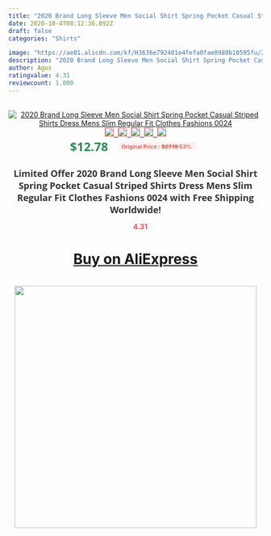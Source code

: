```yaml
---
title: "2020 Brand Long Sleeve Men Social Shirt Spring Pocket Casual Striped Shirts Dress Mens Slim Regular Fit Clothes Fashions 0024"
date: 2020-10-4T08:12:36.892Z
draft: false
categories: "Shirts"

image: "https://ae01.alicdn.com/kf/H3636e792401e4fefa0fae0980b10595fu/2020-Brand-Long-Sleeve-Men-Social-Shirt-Spring-Pocket-Casual-Striped-Shirts-Dress-Mens-Slim-Regular.jpg"
description: "2020 Brand Long Sleeve Men Social Shirt Spring Pocket Casual Striped Shirts Dress Mens Slim Regular Fit Clothes Fashions 0024"
author: Agus
ratingvalue: 4.31
reviewcount: 1.000
---
```

<br>
<div style="text-align: center;">
<a href="https://s.click.aliexpress.com/e/_A68r29" target="_blank" rel="nofollow noopener noreferrer"><img alt="2020 Brand Long Sleeve Men Social Shirt Spring Pocket Casual Striped Shirts Dress Mens Slim Regular Fit Clothes Fashions 0024" class="magnifier-image" src="https://ae01.alicdn.com/kf/H3636e792401e4fefa0fae0980b10595fu/2020-Brand-Long-Sleeve-Men-Social-Shirt-Spring-Pocket-Casual-Striped-Shirts-Dress-Mens-Slim-Regular.jpg_640x640.jpg">
<br>
<img style="border:1px solid salmon" src="https://ae01.alicdn.com/kf/H3636e792401e4fefa0fae0980b10595fu/2020-Brand-Long-Sleeve-Men-Social-Shirt-Spring-Pocket-Casual-Striped-Shirts-Dress-Mens-Slim-Regular.jpg_120x120.jpg">&nbsp;&nbsp;<img style="border:1px solid salmon" src="https://ae01.alicdn.com/kf/H45911b4f9fd14a19890281dfd5c5f8d9t/2020-Brand-Long-Sleeve-Men-Social-Shirt-Spring-Pocket-Casual-Striped-Shirts-Dress-Mens-Slim-Regular.jpg_120x120.jpg">&nbsp;&nbsp;<img style="border:1px solid salmon" src="https://ae01.alicdn.com/kf/H4568dbb280534d7e90a8bc476d7b981ap/2020-Brand-Long-Sleeve-Men-Social-Shirt-Spring-Pocket-Casual-Striped-Shirts-Dress-Mens-Slim-Regular.jpg_120x120.jpg">&nbsp;&nbsp;<img style="border:1px solid salmon" src="https://ae01.alicdn.com/kf/H94eecf1e441740b9b947651d35e03df6n/2020-Brand-Long-Sleeve-Men-Social-Shirt-Spring-Pocket-Casual-Striped-Shirts-Dress-Mens-Slim-Regular.jpg_120x120.jpg">&nbsp;&nbsp;<img style="border:1px solid salmon" src="https://ae01.alicdn.com/kf/H7b00bd51a1ab440eb29e42c2407d580fK/2020-Brand-Long-Sleeve-Men-Social-Shirt-Spring-Pocket-Casual-Striped-Shirts-Dress-Mens-Slim-Regular.jpg_120x120.jpg"></a></div><br0>
<div style="text-align: center;"><span style="background-color: white; border: 0px; box-sizing: border-box; color: seagreen; display: inline-block; font-family: &quot;open sans&quot; , &quot;arial&quot; , &quot;helvetica&quot; , sans-serif , &quot;heiti&quot;; font-size: 24px; font-stretch: inherit; font-weight: 700; line-height: inherit; margin: 0px 10px 0px 0px; padding: 0px; vertical-align: middle;">$12.78 </span>
<span style="background: rgb(255 , 241 , 241); border-radius: 3px; border: 0px; box-sizing: border-box; color: #ff4747; display: inline-block; font-family: inherit; font-size: 12px; font-stretch: inherit; font-style: inherit; font-variant: inherit; font-weight: 600; line-height: inherit; margin: 0px; padding: 2px 5px; transform: scale(0.9); vertical-align: middle;">Original Price : <b style="text-decoration: line-through;">$27.19 </b> 53%&nbsp;&nbsp;</span></div>
<h1 style="color: #333333; display: inline-block; font-family: &quot;open sans&quot; , &quot;arial&quot; , &quot;helvetica&quot; , sans-serif , &quot;heiti&quot;; font-size: 18px; font-stretch: inherit; font-weight: 700; text-align: center;">Limited Offer 2020 Brand Long Sleeve Men Social Shirt Spring Pocket Casual Striped Shirts Dress Mens Slim Regular Fit Clothes Fashions 0024 with Free Shipping Worldwide!</h1>
<div style="color: #ff4747; text-align: center;">
<img src="https://4.bp.blogspot.com/-M0ZcTcb-5uY/XleCXlxnR4I/AAAAAAAAAEc/OrjgMkXV1oMQFaCRZj5HQwOCBcu3w1FegCPcBGAYYCw/s1600/star.png" style="height: 15px;">&nbsp;<b>4.31</b></div>
<div class="button_cont" align="center"><a class="buynow_a" href="https://s.click.aliexpress.com/e/_A68r29" target="_blank" rel="nofollow noopener noreferrer"><H1>Buy on AliExpress</H1></a></div><br>
<div class="separator" style="clear: both; text-align: center;">
<img src="https://lh3.googleusercontent.com/-pTy5HemUv9M/XlePHvY0dAI/AAAAAAAAAE4/0nX5iRUoIWY8eMW9Dpxeirr157OZliDIgCLcBGAsYHQ/s1600/badge.gif" width="480">
</div>
